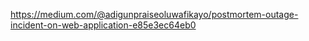 https://medium.com/@adigunpraiseoluwafikayo/postmortem-outage-incident-on-web-application-e85e3ec64eb0

